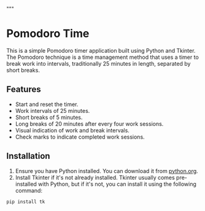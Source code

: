 """
# Pomodoro Time

This is a simple Pomodoro timer application built using Python and Tkinter. The Pomodoro technique is a time management method that uses a timer to break work into intervals, traditionally 25 minutes in length, separated by short breaks.

## Features

- Start and reset the timer.
- Work intervals of 25 minutes.
- Short breaks of 5 minutes.
- Long breaks of 20 minutes after every four work sessions.
- Visual indication of work and break intervals.
- Check marks to indicate completed work sessions.

## Installation

1. Ensure you have Python installed. You can download it from [python.org](https://www.python.org/).
2. Install Tkinter if it's not already installed. Tkinter usually comes pre-installed with Python, but if it's not, you can install it using the following command:

```bash
pip install tk





